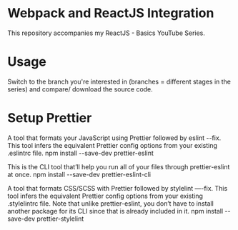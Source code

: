 # Webpack and ReactJS Integration

This repository accompanies my ReactJS - Basics YouTube Series.

# Usage

Switch to the branch you're interested in (branches = different stages in the series) and compare/ download the source code.

# Setup Prettier

A tool that formats your JavaScript using Prettier followed by eslint --fix.
This tool infers the equivalent Prettier config options from your existing .eslintrc file.
npm install --save-dev prettier-eslint

This is the CLI tool that’ll help you run all of your files through prettier-eslint at once.
npm install --save-dev prettier-eslint-cli

A tool that formats CSS/SCSS with Prettier followed by stylelint —-fix.
This tool infers the equivalent Prettier config options from your existing .stylelintrc file.
Note that unlike prettier-eslint, you don’t have to install another package for its CLI since that is already included in it.
npm install --save-dev prettier-stylelint
